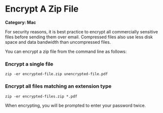 # Encrypt A Zip File

__Category: Mac__

For security reasons, it is best practice to encrypt all commercially sensitive files before sending them over email. Compressed files also use less disk space and data bandwidth than uncompressed files.

You can encrypt a zip file from the command line as follows:

### Encrypt a single file

```shell
zip -er encrypted-file.zip unencrypted-file.pdf
```

### Encrypt all files matching an extension type 

```shell
zip -er encrypted-files.zip *.pdf
```

When encrypting, you will be prompted to enter your password twice.